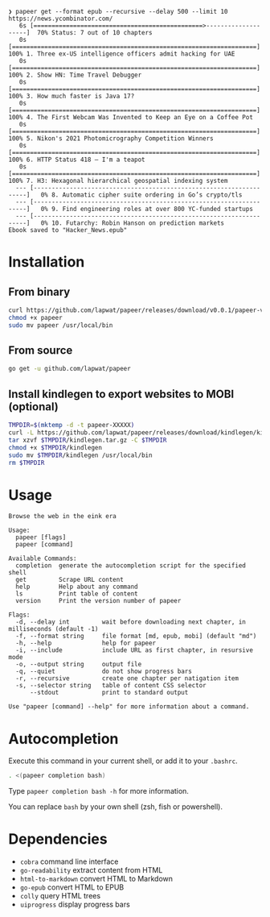 ```
❯ papeer get --format epub --recursive --delay 500 --limit 10 https://news.ycombinator.com/
   6s [===============================================>--------------------]  70% Status: 7 out of 10 chapters
   0s [====================================================================] 100% 1. Three ex-US intelligence officers admit hacking for UAE
   0s [====================================================================] 100% 2. Show HN: Time Travel Debugger
   0s [====================================================================] 100% 3. How much faster is Java 17?
   0s [====================================================================] 100% 4. The First Webcam Was Invented to Keep an Eye on a Coffee Pot
   0s [====================================================================] 100% 5. Nikon's 2021 Photomicrography Competition Winners
   0s [====================================================================] 100% 6. HTTP Status 418 – I'm a teapot
   0s [====================================================================] 100% 7. H3: Hexagonal hierarchical geospatial indexing system
  --- [--------------------------------------------------------------------]   0% 8. Automatic cipher suite ordering in Go’s crypto/tls
  --- [--------------------------------------------------------------------]   0% 9. Find engineering roles at over 800 YC-funded startups
  --- [--------------------------------------------------------------------]   0% 10. Futarchy: Robin Hanson on prediction markets
Ebook saved to "Hacker_News.epub"
```

# Installation

## From binary

```sh
curl https://github.com/lapwat/papeer/releases/download/v0.0.1/papeer-v0.0.1 > papeer
chmod +x papeer
sudo mv papeer /usr/local/bin
```


## From source

```sh
go get -u github.com/lapwat/papeer
```

## Install kindlegen to export websites to MOBI (optional)

```sh
TMPDIR=$(mktemp -d -t papeer-XXXXX)
curl -L https://github.com/lapwat/papeer/releases/download/kindlegen/kindlegen_linux_2.6_i386_v2_9.tar.gz > $TMPDIR/kindlegen.tar.gz
tar xzvf $TMPDIR/kindlegen.tar.gz -C $TMPDIR
chmod +x $TMPDIR/kindlegen
sudo mv $TMPDIR/kindlegen /usr/local/bin
rm $TMPDIR
```

# Usage

```
Browse the web in the eink era

Usage:
  papeer [flags]
  papeer [command]

Available Commands:
  completion  generate the autocompletion script for the specified shell
  get         Scrape URL content
  help        Help about any command
  ls          Print table of content
  version     Print the version number of papeer

Flags:
  -d, --delay int         wait before downloading next chapter, in milliseconds (default -1)
  -f, --format string     file format [md, epub, mobi] (default "md")
  -h, --help              help for papeer
  -i, --include           include URL as first chapter, in resursive mode
  -o, --output string     output file
  -q, --quiet             do not show progress bars
  -r, --recursive         create one chapter per natigation item
  -s, --selector string   table of content CSS selector
      --stdout            print to standard output

Use "papeer [command] --help" for more information about a command.
```

# Autocompletion

Execute this command in your current shell, or add it to your `.bashrc`.

```sh
. <(papeer completion bash)
```

Type `papeer completion bash -h` for more information.

You can replace `bash` by your own shell (zsh, fish or powershell).

# Dependencies

- `cobra` command line interface
- `go-readability` extract content from HTML
- `html-to-markdown` convert HTML to Markdown
- `go-epub` convert HTML to EPUB
- `colly` query HTML trees
- `uiprogress` display progress bars
